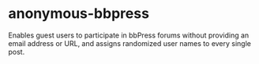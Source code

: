 # anonymous-bbpress
Enables guest users to participate in bbPress forums without providing an email address or URL, and assigns randomized user names to every single post.
